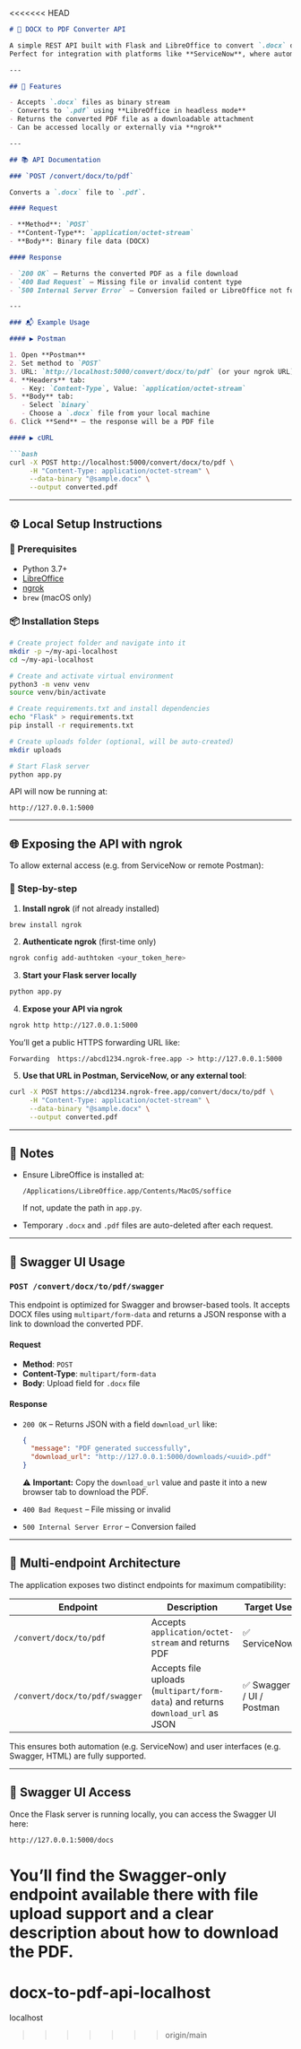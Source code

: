 <<<<<<< HEAD
```markdown
# 📝 DOCX to PDF Converter API

A simple REST API built with Flask and LibreOffice to convert `.docx` documents to `.pdf` format.  
Perfect for integration with platforms like **ServiceNow**, where automatic document conversion is required.

---

## 🚀 Features

- Accepts `.docx` files as binary stream
- Converts to `.pdf` using **LibreOffice in headless mode**
- Returns the converted PDF file as a downloadable attachment
- Can be accessed locally or externally via **ngrok**

---

## 📚 API Documentation

### `POST /convert/docx/to/pdf`

Converts a `.docx` file to `.pdf`.

#### Request

- **Method**: `POST`
- **Content-Type**: `application/octet-stream`
- **Body**: Binary file data (DOCX)

#### Response

- `200 OK` – Returns the converted PDF as a file download
- `400 Bad Request` – Missing file or invalid content type
- `500 Internal Server Error` – Conversion failed or LibreOffice not found

---

### 📬 Example Usage

#### ▶️ Postman

1. Open **Postman**
2. Set method to `POST`
3. URL: `http://localhost:5000/convert/docx/to/pdf` (or your ngrok URL)
4. **Headers** tab:
   - Key: `Content-Type`, Value: `application/octet-stream`
5. **Body** tab:
   - Select `binary`
   - Choose a `.docx` file from your local machine
6. Click **Send** – the response will be a PDF file

#### ▶️ cURL

```bash
curl -X POST http://localhost:5000/convert/docx/to/pdf \
     -H "Content-Type: application/octet-stream" \
     --data-binary "@sample.docx" \
     --output converted.pdf
```

---

## ⚙️ Local Setup Instructions

### 🔧 Prerequisites

- Python 3.7+
- [LibreOffice](https://www.libreoffice.org/download/download/)
- [ngrok](https://ngrok.com/download)
- `brew` (macOS only)

### 📦 Installation Steps

```bash
# Create project folder and navigate into it
mkdir -p ~/my-api-localhost
cd ~/my-api-localhost

# Create and activate virtual environment
python3 -m venv venv
source venv/bin/activate

# Create requirements.txt and install dependencies
echo "Flask" > requirements.txt
pip install -r requirements.txt

# Create uploads folder (optional, will be auto-created)
mkdir uploads

# Start Flask server
python app.py
```

API will now be running at:

```
http://127.0.0.1:5000
```

---

## 🌐 Exposing the API with ngrok

To allow external access (e.g. from ServiceNow or remote Postman):

### 🔌 Step-by-step

1. **Install ngrok** (if not already installed)

```bash
brew install ngrok
```

2. **Authenticate ngrok** (first-time only)

```bash
ngrok config add-authtoken <your_token_here>
```

3. **Start your Flask server locally**

```bash
python app.py
```

4. **Expose your API via ngrok**

```bash
ngrok http http://127.0.0.1:5000
```

You’ll get a public HTTPS forwarding URL like:

```
Forwarding  https://abcd1234.ngrok-free.app -> http://127.0.0.1:5000
```

5. **Use that URL in Postman, ServiceNow, or any external tool**:

```bash
curl -X POST https://abcd1234.ngrok-free.app/convert/docx/to/pdf \
     -H "Content-Type: application/octet-stream" \
     --data-binary "@sample.docx" \
     --output converted.pdf
```

---

## 📌 Notes

- Ensure LibreOffice is installed at:
  ```
  /Applications/LibreOffice.app/Contents/MacOS/soffice
  ```
  If not, update the path in `app.py`.

- Temporary `.docx` and `.pdf` files are auto-deleted after each request.
---

## 🧪 Swagger UI Usage

### `POST /convert/docx/to/pdf/swagger`

This endpoint is optimized for Swagger and browser-based tools. It accepts DOCX files using `multipart/form-data` and returns a JSON response with a link to download the converted PDF.

#### Request

- **Method**: `POST`
- **Content-Type**: `multipart/form-data`
- **Body**: Upload field for `.docx` file

#### Response

- `200 OK` – Returns JSON with a field `download_url` like:
  ```json
  {
    "message": "PDF generated successfully",
    "download_url": "http://127.0.0.1:5000/downloads/<uuid>.pdf"
  }
  ```

  ⚠️ **Important:** Copy the `download_url` value and paste it into a new browser tab to download the PDF.

- `400 Bad Request` – File missing or invalid
- `500 Internal Server Error` – Conversion failed

---

## 🧩 Multi-endpoint Architecture

The application exposes two distinct endpoints for maximum compatibility:

| Endpoint                        | Description                                           | Target Use     |
|---------------------------------|-------------------------------------------------------|----------------|
| `/convert/docx/to/pdf`          | Accepts `application/octet-stream` and returns PDF   | ✅ ServiceNow  |
| `/convert/docx/to/pdf/swagger`  | Accepts file uploads (`multipart/form-data`) and returns `download_url` as JSON | ✅ Swagger / UI / Postman |

This ensures both automation (e.g. ServiceNow) and user interfaces (e.g. Swagger, HTML) are fully supported.

---

## 📘 Swagger UI Access

Once the Flask server is running locally, you can access the Swagger UI here:

```
http://127.0.0.1:5000/docs
```

You’ll find the Swagger-only endpoint available there with file upload support and a clear description about how to download the PDF.
=======
# docx-to-pdf-api-localhost
localhost
>>>>>>> origin/main
